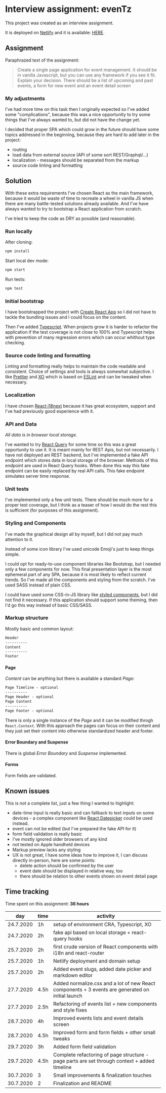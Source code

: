 # Interview assignment: evenTz

This project was created as an interview assignment.

It is deployed on [Netlify](https://www.netlify.com/) and it is available: [HERE](https://events-assignment.budzel.sk/new-event).

## Assignment

Paraphrazed text of the assignment:

> Create a single page application for event management. It should be in vanilla Javascript, but you can use any framework if you see it fit. Explain your decision. There should be a list of upcoming and past events, a form for new event and an event detail screen

### My adjustments

I've had more time on this task then I originally expected so I've added some "complications", because this was a nice opportunity to try some things that I've always wanted to, but did not have the change yet.

I decided that proper SPA which could grow in the future should have some topics addressed in the beginning, because they are hard to add later in the project:

- routing
- load data from external source (API of some sort REST/Graphql/...)
- localization - messages should be separated from the markup
- source code linting and formatting

## Solution

With these extra requirements I've chosen React as the main framework, because it would be waste of time to recreate a wheel in vanilla JS when there are many battle-tested solutions already available. And I've have always wanted to try to bootstrap a React application from scratch.

I've tried to keep the code as DRY as possible (and reasonable).

### Run locally

After cloning:

```sh
npm install
```

Start local dev mode:

```sh
npm start
```

Run tests:

```sh
npm test
```

### Initial bootstrap

I have bootstrapped the project with [Create React App](https://github.com/facebook/create-react-app) so I did not have to tackle the bundling issues and I could focus on the content.

Then I've added [Typescript](https://www.typescriptlang.org/). When projects grow it is harder to refactor the application if the test coverage is not close to 100% and Typescript helps with prevention of many regression errors which can occur whithout type checking.

### Source code linting and formatting

Linting and formatting really helps to maintain the code readable and consistent. Choice of settings and tools is always somewhat subjective. I like [Prettier](https://prettier.io/) and [XO](https://github.com/xojs/xo) which is based on [ESLint](https://eslint.org/) and can be tweaked when necessary.

### Localization

I have chosen [React i18next](https://react.i18next.com/) because it has great ecosystem, support and I've had previously good experience with it.

### API and Data

_All data is in browser local storage._

I've wanted to try [React Query](https://react-query.tanstack.com/) for some time so this was a great opportunity to use it. It is meant mainly for REST Apis, but not necessarily. I have not deployed ani REST backend, but I've implemented a fake API endpoint which stores data in local storage of the browser. Methods of this endpoint are used in React Query hooks. When done this way this fake endpoint can be easily replaced by real API calls. This fake endpoint simulates server time response.

### Unit tests

I've implemented only a few unit tests. There should be much more for a proper test coverage, but I think as a teaser of how I would do the rest this is sufficient (for purposes of this assignment).

### Styling and Components

I've made the graphical design all by myself, but I did not pay much attention to it.

Instead of some icon library I've used unicode Emoji's just to keep things simple.

I could opt for ready-to-use component libraries like Bootstrap, but I needed only a few components for now. This final presentation layer is the most ephemeral part of any SPA, because it is most likely to reflect current trends. So I've made all the components and styling from the scratch. I've used SASS instead of plain CSS.

I could have used some CSS-in-JS library like [styled components](https://styled-components.com/), but I did not find it necessary. If this application should support some theming, then I'd go this way instead of basic CSS/SASS.

### Markup structure

Mostly basic and common layout:

```txt
Header
----------
Content
----------
Footer
```

#### Page

_Content_ can be anything but there is available a standard _Page_:

```txt
Page Timeline - optional
----------
Page Header - optional
Page Content
----------
Page Footer - optional
```

There is only a single instance of the _Page_ and it can be modified throgh `React.Context`. With this approach the pages can focus on their content and they just set their content into otherwise standardized header and footer.

#### Error Boundary and Suspense

There is global _Error Boundary_ and _Suspense_ implemented.

#### Forms

Form fields are validated.

## Known issues

This is not a complete list, just a few thing I wanted to highlight:

- date-time input is really basic and can fallback to text inputs on some devices - a complex component like [React Datepicker](https://reactdatepicker.com/) could be used instead.
- event can not be edited (but I've prepared the fake API for it)
- form field validation is really basic
- I've mostly ignored older browsers of any kind
- not tested on Apple handheld devices
- Markup preview lacks any styling
- UX is not great, I have some ideas how to improve it, I can discuss directly in-person, here are some points:
  - delete action should be confirmed by the user
  - event date should be displayed in relative way, too
  - there should be relation to other events shown on event detail page

## Time tracking

Time spent on this assignment: **36 hours**

| **day**   | **time** | **activity**                                                                                     |
| --------- | -------- | ------------------------------------------------------------------------------------------------ |
| 24.7.2020 | 1h       | setup of environment CRA, Typescript, XO                                                         |
| 24.7.2020 | 2h       | fake api based on local storage + react-query hooks                                              |
| 25.7.2020 | 2h       | first crude version of React components with i18n and react-router                               |
| 25.7.2020 | 1h       | Netlify deployment and domain setup                                                              |
| 25.7.2020 | 2h       | Added event slugs, added date picker and markdown editor                                         |
| 27.7.2020 | 4.5h     | Added normalize.css and a lot of new React components + 3 events are generated on initial launch |
| 27.7.2020 | 2.5h     | Refactoring of events list + new components and style fixes                                      |
| 28.7.2020 | 4h       | Improved events lists and event details screen                                                   |
| 28.7.2020 | 4.5h     | Improved form and form fields + other small tweaks                                               |
| 29.7.2020 | 3h       | Added form field validation                                                                      |
| 29.7.2020 | 4.5h     | Complete refactoring of page structure - page parts are set through context + added timeline     |
| 30.7.2020 | 3        | Small improvements & finalization touches                                                        |
| 30.7.2020 | 2        | Finalization and README                                                                          |
